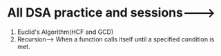 # All DSA practice and sessions--->
1. Euclid's Algorithm(HCF and GCD)
2. Recursion--> When a function calls itself until a specified condition is met.    
